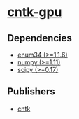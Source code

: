 # [cntk-gpu](https://pypi.org/project/cntk-gpu)

## Dependencies
- [enum34 (>=1.1.6)](packages/e/enum34.md)
- [numpy (>=1.11)](packages/n/numpy.md)
- [scipy (>=0.17)](packages/s/scipy.md)



## Publishers
- [cntk](https://pypi.org/user/cntk)

